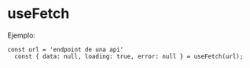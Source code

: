 # useFetch

Ejemplo:

```
const url = 'endpoint de una api'
  const { data: null, loading: true, error: null } = useFetch(url);
```
